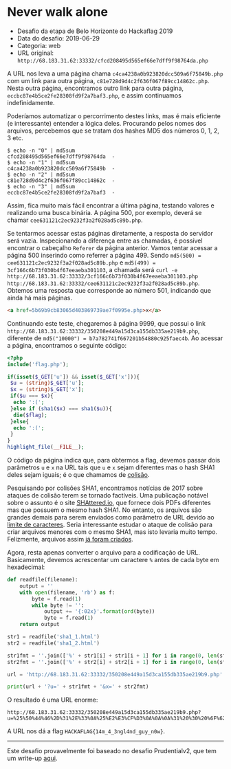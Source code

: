 # Never walk alone

- Desafio da etapa de Belo Horizonte do Hackaflag 2019
- Data do desafio: 2019-06-29
- Categoria: web
- URL original: `http://68.183.31.62:33332/cfcd208495d565ef66e7dff9f98764da.php`

A URL nos leva a uma página chama `c4ca4238a0b923820dcc509a6f75849b.php` com um link para outra página, `c81e728d9d4c2f636f067f89cc14862c.php`. Nesta outra página, encontramos outro link para outra página, `eccbc87e4b5ce2fe28308fd9f2a7baf3.php`, e assim continuamos indefinidamente.

Poderíamos automatizar o percorrimento destes links, mas é mais eficiente (e interessante) entender a lógica deles. Procurando pelos nomes dos arquivos, percebemos que se tratam dos hashes MD5 dos números 0, 1, 2, 3 etc.

```
$ echo -n "0" | md5sum
cfcd208495d565ef66e7dff9f98764da  -
$ echo -n "1" | md5sum
c4ca4238a0b923820dcc509a6f75849b  -
$ echo -n "2" | md5sum
c81e728d9d4c2f636f067f89cc14862c  -
$ echo -n "3" | md5sum
eccbc87e4b5ce2fe28308fd9f2a7baf3  -
```

Assim, fica muito mais fácil encontrar a última página, testando valores e realizando uma busca binária. A página 500, por exemplo, deverá se chamar `cee631121c2ec9232f3a2f028ad5c89b.php`.

Se tentarmos acessar estas páginas diretamente, a resposta do servidor será vazia. Inspecionando a diferença entre as chamadas, é possível encontrar o cabeçalho `Referer` da página anterior. Vamos tentar acessar a página 500 inserindo como referrer a página 499. Sendo `md5(500) = cee631121c2ec9232f3a2f028ad5c89b.php` e `md5(499) = 3cf166c6b73f030b4f67eeaeba301103`, a chamada será `curl -e http://68.183.31.62:33332/3cf166c6b73f030b4f67eeaeba301103.php http://68.183.31.62:33332/cee631121c2ec9232f3a2f028ad5c89b.php`. Obtemos uma resposta que corresponde ao número 501, indicando que ainda há mais páginas.

```html
<a href=5b69b9cb83065d403869739ae7f0995e.php>x</a>
```

Continuando este teste, chegaremos à página 9999, que possui o link `http://68.183.31.62:33332/350208e449a15d3ca155db335ae219b9.php`, diferente de `md5("10000") = b7a782741f667201b54880c925faec4b`. Ao acessar a página, encontramos o seguinte código:

```php
<?php
include('flag.php');

if(isset($_GET['u']) && isset($_GET['x'])){
 $u = (string)$_GET['u'];
 $x = (string)$_GET['x'];
 if($u === $x){
  echo ':(';
 }else if (sha1($x) === sha1($u)){
  die($flag);
 }else{
  echo ':(';
 }
}
highlight_file(__FILE__);
```

O código da página indica que, para obtermos a flag, devemos passar dois parâmetros `u` e `x` na URL tais que `u` e `x` sejam diferentes mas o hash SHA1 deles sejam iguais; é o que chamamos de [colisão](https://en.wikipedia.org/wiki/Collision_(computer_science)).

Pesquisando por colisões SHA1, encontramos notícias de 2017 sobre ataques de colisão terem se tornado factíveis. Uma publicação notável sobre o assunto é o site [SHAttered.io](https://shattered.io/), que fornece dois PDFs diferentes mas que possuem o mesmo hash SHA1. No entanto, os arquivos são grandes demais para serem enviados como parâmetro de URL devido ao [limite de caracteres](https://stackoverflow.com/questions/417142/what-is-the-maximum-length-of-a-url-in-different-browsers). Seria interessante estudar o ataque de colisão para criar arquivos menores com o mesmo SHA1, mas isto levaria muito tempo. Felizmente, arquivos assim [já foram criados](https://twitter.com/arw/status/834883944898125824).

Agora, resta apenas converter o arquivo para a codificação de URL. Basicamente, devemos acrescentar um caractere `%` antes de cada byte em hexadecimal:

```python
def readfile(filename):
	output = ''
	with open(filename, 'rb') as f:
		byte = f.read(1)
		while byte != '':
			output += '{:02x}'.format(ord(byte))
			byte = f.read(1)
	return output

str1 = readfile('sha1_1.html')
str2 = readfile('sha1_2.html')

str1fmt = ''.join(['%' + str1[i] + str1[i + 1] for i in range(0, len(str1)) if i % 2 == 0])
str2fmt = ''.join(['%' + str2[i] + str2[i + 1] for i in range(0, len(str2)) if i % 2 == 0])

url = 'http://68.183.31.62:33332/350208e449a15d3ca155db335ae219b9.php'

print(url + '?u=' + str1fmt + '&x=' + str2fmt)
```

O resultado é uma URL enorme:

```
http://68.183.31.62:33332/350208e449a15d3ca155db335ae219b9.php?u=%25%50%44%46%2D%31%2E%33%0A%25%E2%E3%CF%D3%0A%0A%0A%31%20%30%20%6F%62%6A%0A%3C%3C%2F%57%69%64%74%68%20%32%20%30%20%52%2F%48%65%69%67%68%74%20%33%20%30%20%52%2F%54%79%70%65%20%34%20%30%20%52%2F%53%75%62%74%79%70%65%20%35%20%30%20%52%2F%46%69%6C%74%65%72%20%36%20%30%20%52%2F%43%6F%6C%6F%72%53%70%61%63%65%20%37%20%30%20%52%2F%4C%65%6E%67%74%68%20%38%20%30%20%52%2F%42%69%74%73%50%65%72%43%6F%6D%70%6F%6E%65%6E%74%20%38%3E%3E%0A%73%74%72%65%61%6D%0A%FF%D8%FF%FE%00%24%53%48%41%2D%31%20%69%73%20%64%65%61%64%21%21%21%21%21%85%2F%EC%09%23%39%75%9C%39%B1%A1%C6%3C%4C%97%E1%FF%FE%01%7F%46%DC%93%A6%B6%7E%01%3B%02%9A%AA%1D%B2%56%0B%45%CA%67%D6%88%C7%F8%4B%8C%4C%79%1F%E0%2B%3D%F6%14%F8%6D%B1%69%09%01%C5%6B%45%C1%53%0A%FE%DF%B7%60%38%E9%72%72%2F%E7%AD%72%8F%0E%49%04%E0%46%C2%30%57%0F%E9%D4%13%98%AB%E1%2E%F5%BC%94%2B%E3%35%42%A4%80%2D%98%B5%D7%0F%2A%33%2E%C3%7F%AC%35%14%E7%4D%DC%0F%2C%C1%A8%74%CD%0C%78%30%5A%21%56%64%61%30%97%89%60%6B%D0%BF%3F%98%CD%A8%04%46%29%A1%3C%68%74%6D%6C%3E%0A%3C%73%63%72%69%70%74%20%6C%61%6E%67%75%61%67%65%3D%6A%61%76%61%73%63%72%69%70%74%20%74%79%70%65%3D%22%74%65%78%74%2F%6A%61%76%61%73%63%72%69%70%74%22%3E%0A%3C%21%2D%2D%20%40%61%72%77%20%2D%2D%3E%0A%0A%76%61%72%20%68%20%3D%20%64%6F%63%75%6D%65%6E%74%2E%67%65%74%45%6C%65%6D%65%6E%74%73%42%79%54%61%67%4E%61%6D%65%28%22%48%54%4D%4C%22%29%5B%30%5D%2E%69%6E%6E%65%72%48%54%4D%4C%2E%63%68%61%72%43%6F%64%65%41%74%28%31%30%32%29%2E%74%6F%53%74%72%69%6E%67%28%31%36%29%3B%0A%69%66%20%28%68%20%3D%3D%20%27%37%33%27%29%20%7B%0A%20%20%20%20%64%6F%63%75%6D%65%6E%74%2E%62%6F%64%79%2E%69%6E%6E%65%72%48%54%4D%4C%20%3D%20%22%3C%53%54%59%4C%45%3E%62%6F%64%79%7B%62%61%63%6B%67%72%6F%75%6E%64%2D%63%6F%6C%6F%72%3A%52%45%44%3B%7D%20%68%31%7B%66%6F%6E%74%2D%73%69%7A%65%3A%35%30%30%25%3B%7D%3C%2F%53%54%59%4C%45%3E%3C%48%31%3E%26%23%78%31%66%36%34%38%3B%3C%2F%48%31%3E%22%3B%0A%7D%20%65%6C%73%65%20%7B%0A%20%20%20%20%64%6F%63%75%6D%65%6E%74%2E%62%6F%64%79%2E%69%6E%6E%65%72%48%54%4D%4C%20%3D%20%22%3C%53%54%59%4C%45%3E%62%6F%64%79%7B%62%61%63%6B%67%72%6F%75%6E%64%2D%63%6F%6C%6F%72%3A%42%4C%55%45%3B%7D%20%68%31%7B%66%6F%6E%74%2D%73%69%7A%65%3A%35%30%30%25%3B%7D%3C%2F%53%54%59%4C%45%3E%3C%48%31%3E%26%23%78%31%66%36%34%39%3B%3C%2F%48%31%3E%22%3B%0A%7D%0A%0A%3C%2F%73%63%72%69%70%74%3E%0A%0A&x=%25%50%44%46%2D%31%2E%33%0A%25%E2%E3%CF%D3%0A%0A%0A%31%20%30%20%6F%62%6A%0A%3C%3C%2F%57%69%64%74%68%20%32%20%30%20%52%2F%48%65%69%67%68%74%20%33%20%30%20%52%2F%54%79%70%65%20%34%20%30%20%52%2F%53%75%62%74%79%70%65%20%35%20%30%20%52%2F%46%69%6C%74%65%72%20%36%20%30%20%52%2F%43%6F%6C%6F%72%53%70%61%63%65%20%37%20%30%20%52%2F%4C%65%6E%67%74%68%20%38%20%30%20%52%2F%42%69%74%73%50%65%72%43%6F%6D%70%6F%6E%65%6E%74%20%38%3E%3E%0A%73%74%72%65%61%6D%0A%FF%D8%FF%FE%00%24%53%48%41%2D%31%20%69%73%20%64%65%61%64%21%21%21%21%21%85%2F%EC%09%23%39%75%9C%39%B1%A1%C6%3C%4C%97%E1%FF%FE%01%73%46%DC%91%66%B6%7E%11%8F%02%9A%B6%21%B2%56%0F%F9%CA%67%CC%A8%C7%F8%5B%A8%4C%79%03%0C%2B%3D%E2%18%F8%6D%B3%A9%09%01%D5%DF%45%C1%4F%26%FE%DF%B3%DC%38%E9%6A%C2%2F%E7%BD%72%8F%0E%45%BC%E0%46%D2%3C%57%0F%EB%14%13%98%BB%55%2E%F5%A0%A8%2B%E3%31%FE%A4%80%37%B8%B5%D7%1F%0E%33%2E%DF%93%AC%35%00%EB%4D%DC%0D%EC%C1%A8%64%79%0C%78%2C%76%21%56%60%DD%30%97%91%D0%6B%D0%AF%3F%98%CD%A4%BC%46%29%B1%3C%68%74%6D%6C%3E%0A%3C%73%63%72%69%70%74%20%6C%61%6E%67%75%61%67%65%3D%6A%61%76%61%73%63%72%69%70%74%20%74%79%70%65%3D%22%74%65%78%74%2F%6A%61%76%61%73%63%72%69%70%74%22%3E%0A%3C%21%2D%2D%20%40%61%72%77%20%2D%2D%3E%0A%0A%76%61%72%20%68%20%3D%20%64%6F%63%75%6D%65%6E%74%2E%67%65%74%45%6C%65%6D%65%6E%74%73%42%79%54%61%67%4E%61%6D%65%28%22%48%54%4D%4C%22%29%5B%30%5D%2E%69%6E%6E%65%72%48%54%4D%4C%2E%63%68%61%72%43%6F%64%65%41%74%28%31%30%32%29%2E%74%6F%53%74%72%69%6E%67%28%31%36%29%3B%0A%69%66%20%28%68%20%3D%3D%20%27%37%33%27%29%20%7B%0A%20%20%20%20%64%6F%63%75%6D%65%6E%74%2E%62%6F%64%79%2E%69%6E%6E%65%72%48%54%4D%4C%20%3D%20%22%3C%53%54%59%4C%45%3E%62%6F%64%79%7B%62%61%63%6B%67%72%6F%75%6E%64%2D%63%6F%6C%6F%72%3A%52%45%44%3B%7D%20%68%31%7B%66%6F%6E%74%2D%73%69%7A%65%3A%35%30%30%25%3B%7D%3C%2F%53%54%59%4C%45%3E%3C%48%31%3E%26%23%78%31%66%36%34%38%3B%3C%2F%48%31%3E%22%3B%0A%7D%20%65%6C%73%65%20%7B%0A%20%20%20%20%64%6F%63%75%6D%65%6E%74%2E%62%6F%64%79%2E%69%6E%6E%65%72%48%54%4D%4C%20%3D%20%22%3C%53%54%59%4C%45%3E%62%6F%64%79%7B%62%61%63%6B%67%72%6F%75%6E%64%2D%63%6F%6C%6F%72%3A%42%4C%55%45%3B%7D%20%68%31%7B%66%6F%6E%74%2D%73%69%7A%65%3A%35%30%30%25%3B%7D%3C%2F%53%54%59%4C%45%3E%3C%48%31%3E%26%23%78%31%66%36%34%39%3B%3C%2F%48%31%3E%22%3B%0A%7D%0A%0A%3C%2F%73%63%72%69%70%74%3E%0A%0A
```

A URL nos dá a flag `HACKAFLAG{14m_4_3ngl4nd_guy_n0w}`.

---

Este desafio provavelmente foi baseado no desafio Prudentialv2, que tem um write-up [aqui](https://github.com/bl4de/ctf/blob/master/2017/BostonKeyParty_2017/Prudentialv2/Prudentialv2_Cloud_50.md).
